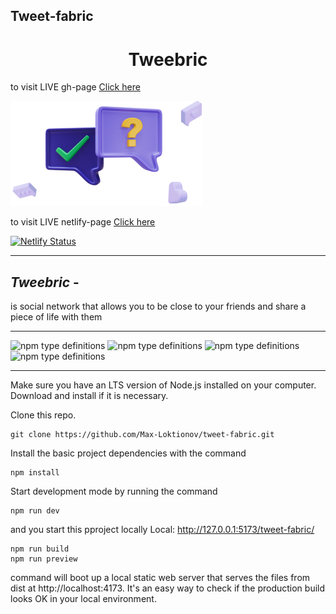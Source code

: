 ## Tweet-fabric

<h1 align="center" > Tweebric</h1>

to visit LIVE gh-page [Click here](https://max-loktionov.github.io/tweet-fabric/)

![](src/img/picto.png)

to visit LIVE netlify-page [Click here](https://tweebric.netlify.app)

[![Netlify Status](https://api.netlify.com/api/v1/badges/fa7488c0-0f3b-4ed0-9fc1-7ba474861b79/deploy-status)](https://app.netlify.com/sites/tweebric/deploys)

---

## **_Tweebric_** -

is social network that allows you to be close to your friends and share a piece of life with them

---

<img alt="npm type definitions" src="https://img.shields.io/npm/types/typescript?color=green&label=dependencies"> <img alt="npm type definitions" src="https://img.shields.io/badge/dependencies-react-green"> <img alt="npm type definitions" src="https://img.shields.io/badge/dependencies-react--router--dom-yellowgreen"> <img alt="npm type definitions" src="https://img.shields.io/badge/dependencies-react--redux-green">

---

Make sure you have an LTS version of Node.js installed on your computer. Download and install if it is necessary.

Clone this repo.

```
git clone https://github.com/Max-Loktionov/tweet-fabric.git
```

Install the basic project dependencies with the command

```
npm install
```

Start development mode by running the command

```
npm run dev
```

and you start this pproject locally
Local: http://127.0.0.1:5173/tweet-fabric/

```
npm run build
npm run preview
```

command will boot up a local static web server that serves the files from dist at
http://localhost:4173. It's an easy way to check if the production build looks OK in your local environment.
